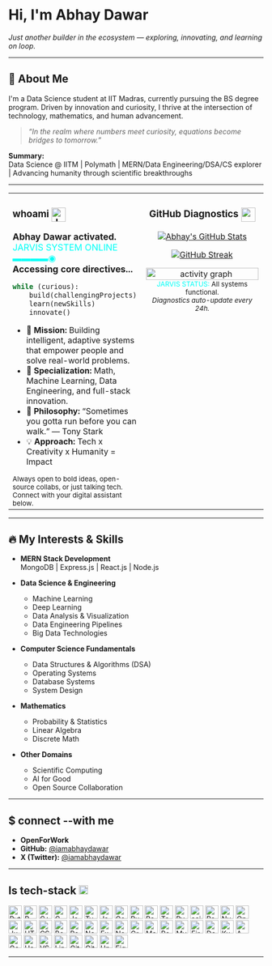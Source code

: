 # Hi, I'm Abhay Dawar

_Just another builder in the ecosystem — exploring, innovating, and learning on loop._

---

## 🌟 About Me

I'm a Data Science student at IIT Madras, currently pursuing the BS degree program. Driven by innovation and curiosity, I thrive at the intersection of technology, mathematics, and human advancement.

> _“In the realm where numbers meet curiosity, equations become bridges to tomorrow.”_

**Summary:**  
Data Science @ IITM | Polymath | MERN/Data Engineering/DSA/CS explorer | Advancing humanity through scientific breakthroughs

---

<table>
<tr>
<td valign="top" width="50%">

<!-- whoami JARVIS section, always open -->
<div>

<h3 align="left"><strong>whoami</strong> <img src="https://media.giphy.com/media/xUPGcguWZHRC2HyBRS/giphy.gif" alt="JARVIS" width="28" style="vertical-align: middle" /></h3>

<div align="left" style="font-size: 1.1em;">
<b>Abhay Dawar activated.</b> <br>
<span style="color:#00fff7;">JARVIS SYSTEM ONLINE ▬▬▬▬◉</span><br>
<b>Accessing core directives...</b>
</div>

```python
while (curious):
    build(challengingProjects)
    learn(newSkills)
    innovate()
```

- 🧠 <b>Mission:</b> Building intelligent, adaptive systems that empower people and solve real-world problems.
- 🤖 <b>Specialization:</b> Math, Machine Learning, Data Engineering, and full-stack innovation.
- 🔬 <b>Philosophy:</b> “Sometimes you gotta run before you can walk.” — Tony Stark
- 💡 <b>Approach:</b> Tech x Creativity x Humanity = Impact

<sub>
Always open to bold ideas, open-source collabs, or just talking tech.<br>
Connect with your digital assistant below.
</sub>

</div>

</td>
<td valign="top" width="50%">

<!-- Dynamic GitHub Stats (with Jarvis/Tony Stark vibes) -->
<div align="center">

<h3 align="center">GitHub Diagnostics <img src="https://media.giphy.com/media/jQmVFypWInKCc/giphy.gif" width="28" style="vertical-align: middle"/></h3>

[![Abhay's GitHub Stats](https://github-readme-stats.vercel.app/api?username=iamabhaydawar&show_icons=true&count_private=true&include_all_commits=true&hide=contribs&hide_title=true&theme=tokyonight)](https://github.com/anuraghazra/github-readme-stats)

[![GitHub Streak](https://streak-stats.demolab.com/?user=iamabhaydawar&theme=tokyonight)](https://git.io/streak-stats)

<div align="center">
<img src="https://readme-activity-graph.cyclic.app/graph?username=iamabhaydawar&theme=tokyo-day&hide_border=true" width="99%" alt="activity graph"/>
</div>

<sub>
<span style="color:#00fff7;">JARVIS STATUS:</span> All systems functional.<br>
<em>Diagnostics auto-update every 24h.</em>
</sub>

</div>

</td>
</tr>
</table>

---

## 🔥 My Interests & Skills

- **MERN Stack Development**  
  MongoDB | Express.js | React.js | Node.js

- **Data Science & Engineering**
  - Machine Learning
  - Deep Learning
  - Data Analysis & Visualization
  - Data Engineering Pipelines
  - Big Data Technologies

- **Computer Science Fundamentals**
  - Data Structures & Algorithms (DSA)
  - Operating Systems
  - Database Systems
  - System Design

- **Mathematics**
  - Probability & Statistics
  - Linear Algebra
  - Discrete Math

- **Other Domains**
  - Scientific Computing
  - AI for Good
  - Open Source Collaboration

---

## $ connect --with me

- **OpenForWork**
- **GitHub:** [@iamabhaydawar](https://github.com/iamabhaydawar)
- **X (Twitter):** [@iamabhaydawar](https://x.com/iamabhaydawar)

---

## ls tech-stack <img src="https://cdn.jsdelivr.net/gh/devicons/devicon/icons/python/python-original.svg" width="18" />

<span>
  <!-- Core Languages & Data -->
  <img src="https://cdn.jsdelivr.net/gh/devicons/devicon/icons/python/python-original.svg" width="26" title="Python"/>
  <img src="https://cdn.jsdelivr.net/gh/devicons/devicon/icons/r/r-original.svg" width="26" title="R"/>
  <img src="https://cdn.jsdelivr.net/gh/devicons/devicon/icons/cplusplus/cplusplus-original.svg" width="26" title="C++"/>
  <img src="https://cdn.jsdelivr.net/gh/devicons/devicon/icons/c/c-original.svg" width="26" title="C"/>
  <img src="https://cdn.jsdelivr.net/gh/devicons/devicon/icons/javascript/javascript-original.svg" width="26" title="JavaScript"/>
  <img src="https://cdn.jsdelivr.net/gh/devicons/devicon/icons/typescript/typescript-original.svg" width="26" title="TypeScript"/>
  <img src="https://cdn.jsdelivr.net/gh/devicons/devicon/icons/java/java-original.svg" width="26" title="Java"/>
  <img src="https://cdn.jsdelivr.net/gh/devicons/devicon/icons/go/go-original.svg" width="26" title="Go"/>
  <!-- Correct Rust Icon -->
  <img src="https://cdn.jsdelivr.net/gh/devicons/devicon/icons/rust/rust-original.svg" width="26" title="Rust"/>
  <img src="https://cdn.jsdelivr.net/gh/devicons/devicon/icons/bash/bash-original.svg" width="26" title="Bash"/>
  <!-- Data & ML -->
  <img src="https://cdn.jsdelivr.net/gh/devicons/devicon/icons/tensorflow/tensorflow-original.svg" width="26" title="TensorFlow"/>
  <img src="https://cdn.jsdelivr.net/gh/devicons/devicon/icons/pytorch/pytorch-original.svg" width="26" title="PyTorch"/>
  <!-- Correct scikit-learn Icon -->
  <img src="https://cdn.jsdelivr.net/gh/devicons/devicon/icons/scikitlearn/scikitlearn-original.svg" width="26" title="scikit-learn"/>
  <img src="https://cdn.jsdelivr.net/gh/devicons/devicon/icons/pandas/pandas-original.svg" width="26" title="Pandas"/>
  <img src="https://cdn.jsdelivr.net/gh/devicons/devicon/icons/numpy/numpy-original.svg" width="26" title="NumPy"/>
  <img src="https://cdn.jsdelivr.net/gh/devicons/devicon/icons/opencv/opencv-original.svg" width="26" title="OpenCV"/>
  <img src="https://cdn.jsdelivr.net/gh/devicons/devicon/icons/jupyter/jupyter-original.svg" width="26" title="Jupyter"/>
  <!-- Web & Cloud -->
  <img src="https://cdn.jsdelivr.net/gh/devicons/devicon/icons/html5/html5-original.svg" width="26" title="HTML5"/>
  <img src="https://cdn.jsdelivr.net/gh/devicons/devicon/icons/css3/css3-original.svg" width="26" title="CSS3"/>
  <img src="https://cdn.jsdelivr.net/gh/devicons/devicon/icons/bootstrap/bootstrap-original.svg" width="26" title="Bootstrap"/>
  <img src="https://cdn.jsdelivr.net/gh/devicons/devicon/icons/react/react-original.svg" width="26" title="React"/>
  <img src="https://cdn.jsdelivr.net/gh/devicons/devicon/icons/nextjs/nextjs-original.svg" width="26" title="Next.js"/>
  <img src="https://cdn.jsdelivr.net/gh/devicons/devicon/icons/express/express-original.svg" width="26" title="Express"/>
  <img src="https://cdn.jsdelivr.net/gh/devicons/devicon/icons/nodejs/nodejs-original.svg" width="26" title="Node.js"/>
  <img src="https://cdn.jsdelivr.net/gh/devicons/devicon/icons/graphql/graphql-plain.svg" width="26" title="GraphQL"/>
  <img src="https://cdn.jsdelivr.net/gh/devicons/devicon/icons/mongodb/mongodb-original.svg" width="26" title="MongoDB"/>
  <img src="https://cdn.jsdelivr.net/gh/devicons/devicon/icons/postgresql/postgresql-original.svg" width="26" title="PostgreSQL"/>
  <img src="https://cdn.jsdelivr.net/gh/devicons/devicon/icons/mysql/mysql-original.svg" width="26" title="MySQL"/>
  <img src="https://cdn.jsdelivr.net/gh/devicons/devicon/icons/firebase/firebase-plain.svg" width="26" title="Firebase"/>
  <img src="https://cdn.jsdelivr.net/gh/devicons/devicon/icons/docker/docker-original.svg" width="26" title="Docker"/>
  <img src="https://cdn.jsdelivr.net/gh/devicons/devicon/icons/kubernetes/kubernetes-plain.svg" width="26" title="Kubernetes"/>
  <!-- Correct AWS Icon -->
  <img src="https://cdn.jsdelivr.net/gh/devicons/devicon/icons/amazonwebservices/amazonwebservices-original-wordmark.svg" width="26" title="AWS"/>
  <img src="https://cdn.jsdelivr.net/gh/devicons/devicon/icons/googlecloud/googlecloud-original.svg" width="26" title="Google Cloud"/>
  <img src="https://cdn.jsdelivr.net/gh/devicons/devicon/icons/heroku/heroku-original.svg" width="26" title="Heroku"/>
  <img src="https://cdn.jsdelivr.net/gh/devicons/devicon/icons/vscode/vscode-original.svg" width="26" title="VS Code"/>
  <img src="https://cdn.jsdelivr.net/gh/devicons/devicon/icons/linux/linux-original.svg" width="26" title="Linux"/>
  <img src="https://cdn.jsdelivr.net/gh/devicons/devicon/icons/git/git-original.svg" width="26" title="Git"/>
  <img src="https://cdn.jsdelivr.net/gh/devicons/devicon/icons/github/github-original.svg" width="26" title="GitHub"/>
  <img src="https://cdn.jsdelivr.net/gh/devicons/devicon/icons/unity/unity-original.svg" width="26" title="Unity"/>
  <img src="https://cdn.jsdelivr.net/gh/devicons/devicon/icons/figma/figma-original.svg" width="26" title="Figma"/>
</span>

---

<!--
TODO: Always improving this README!
-->
